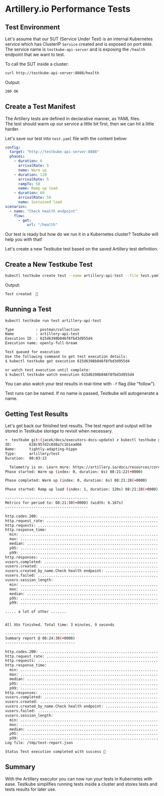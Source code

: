 # Artillery.io Performance Tests


## **Test Environment**

Let's assume that our SUT (Service Under Test) is an internal Kubernetes service which has
ClusterIP `Service` created and is exposed on port `8088`. The service name is `testkube-api-server`
and is exposing the `/health` endpoint that we want to test.

To call the SUT inside a cluster:

```sh
curl http://testkube-api-server:8088/health
```

Output:

```sh
200 OK
```

## **Create a Test Manifest**

The Artillery tests are defined in declarative manner, as YAML files.  
The test should warm up our service a little bit first, then we can hit a little harder.

Let's save our test into `test.yaml` file with the content below:   

```yaml
config:
  target: "http://testkube-api-server:8088"
  phases:
    - duration: 6
      arrivalRate: 5
      name: Warm up
    - duration: 120
      arrivalRate: 5
      rampTo: 50
      name: Ramp up load
    - duration: 60
      arrivalRate: 50
      name: Sustained load
scenarios:
  - name: "Check health endpoint"
    flow:
      - get:
          url: "/health"
```

Our test is ready but how do we run it in a Kubernetes cluster? Testkube will help you with that! 

Let's create a new Testkube test based on the saved Artillery test definition.

## **Create a New Testkube Test**

```sh
kubectl testkube create test --name artillery-api-test --file test.yaml --type artillery/test
```

Output:

```sh
Test created  🥇
```

## **Running a Test**

```sh
kubectl testkube run test artillery-api-test

Type          : postman/collection
Name          : artillery-api-test
Execution ID  : 615d6398b046f8fbd3d955d4
Execution name: openly-full-bream

Test queued for execution
Use the following command to get test execution details:
$ kubectl testkube get execution 615d6398b046f8fbd3d955d4

or watch test execution until complete:
$ kubectl testkube watch execution 615d6398b046f8fbd3d955d4
```

You can also watch your test results in real-time with `-f` flag (like "follow"). 

Test runs can be named. If no name is passed, Testkube will autogenerate a name.

## **Getting Test Results**


Let's get back our finished test results. The test report and output will be stored in Testkube storage to revisit when necessary.

```sh
➜  testkube git:(jacek/docs/executors-docs-update) ✗ kubectl testkube get execution 628c957d2c8d8a7c1b1ead66                                                 
ID:        628c957d2c8d8a7c1b1ead66
Name:      tightly-adapting-hippo
Type:      artillery/test
Duration:  00:03:13

  Telemetry is on. Learn more: https://artillery.io/docs/resources/core/telemetry.html
Phase started: Warm up (index: 0, duration: 6s) 08:21:22(+0000)

Phase completed: Warm up (index: 0, duration: 6s) 08:21:28(+0000)

Phase started: Ramp up load (index: 1, duration: 120s) 08:21:28(+0000)

--------------------------------------
Metrics for period to: 08:21:30(+0000) (width: 6.167s)
--------------------------------------

http.codes.200: ................................................................ 41
http.request_rate: ............................................................. 9/sec
http.requests: ................................................................. 41
http.response_time:
  min: ......................................................................... 0
  max: ......................................................................... 5
  median: ...................................................................... 1
  p95: ......................................................................... 3
  p99: ......................................................................... 3
http.responses: ................................................................ 41
vusers.completed: .............................................................. 41
vusers.created: ................................................................ 41
vusers.created_by_name.Check health endpoint: .................................. 41
vusers.failed: ................................................................. 0
vusers.session_length:
  min: ......................................................................... 3.6
  max: ......................................................................... 73
  median: ...................................................................... 10.5
  p95: ......................................................................... 66
  p99: ......................................................................... 70.1

..... a lot of other .......


All VUs finished. Total time: 3 minutes, 9 seconds

--------------------------------
Summary report @ 08:24:30(+0000)
--------------------------------

http.codes.200: ................................................................ 6469
http.request_rate: ............................................................. 36/sec
http.requests: ................................................................. 6469
http.response_time:
  min: ......................................................................... 0
  max: ......................................................................... 17
  median: ...................................................................... 1
  p95: ......................................................................... 2
  p99: ......................................................................... 4
http.responses: ................................................................ 6469
vusers.completed: .............................................................. 6469
vusers.created: ................................................................ 6469
vusers.created_by_name.Check health endpoint: .................................. 6469
vusers.failed: ................................................................. 0
vusers.session_length:
  min: ......................................................................... 1.7
  max: ......................................................................... 73
  median: ...................................................................... 3
  p95: ......................................................................... 7.2
  p99: ......................................................................... 12.6
Log file: /tmp/test-report.json

Status Test execution completed with success 🥇

```

## **Summary**

With the Artillery executor you can now run your tests in Kubernetes with ease. Testkube simplifies running tests inside a cluster and stores tests and tests results for later use.
